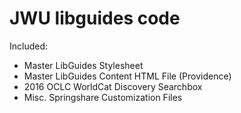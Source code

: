 # JWU libguides code
Included: 
- Master LibGuides Stylesheet
- Master LibGuides Content HTML File (Providence)
- 2016 OCLC WorldCat Discovery Searchbox
- Misc. Springshare Customization Files
